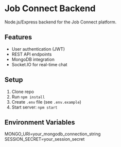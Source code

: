 # Job Connect Backend

Node.js/Express backend for the Job Connect platform.

## Features
- User authentication (JWT)
- REST API endpoints
- MongoDB integration
- Socket.IO for real-time chat

## Setup
1. Clone repo
2. Run `npm install`
3. Create `.env` file (see `.env.example`)
4. Start server: `npm start`

## Environment Variables
MONGO_URI=your_mongodb_connection_string
SESSION_SECRET=your_session_secret
